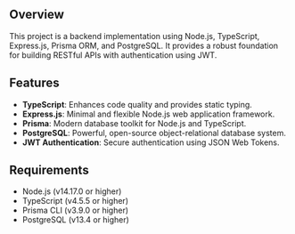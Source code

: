 ## Overview

This project is a backend implementation using Node.js, TypeScript, Express.js, Prisma ORM, and PostgreSQL. It provides a robust foundation for building RESTful APIs with authentication using JWT.

## Features

- **TypeScript**: Enhances code quality and provides static typing.
- **Express.js**: Minimal and flexible Node.js web application framework.
- **Prisma**: Modern database toolkit for Node.js and TypeScript.
- **PostgreSQL**: Powerful, open-source object-relational database system.
- **JWT Authentication**: Secure authentication using JSON Web Tokens.

## Requirements

- Node.js (v14.17.0 or higher)
- TypeScript (v4.5.5 or higher)
- Prisma CLI (v3.9.0 or higher)
- PostgreSQL (v13.4 or higher)